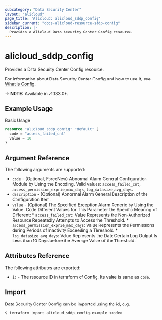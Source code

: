 ```yaml
---
subcategory: "Data Security Center"
layout: "alicloud"
page_title: "Alicloud: alicloud_sddp_config"
sidebar_current: "docs-alicloud-resource-sddp-config"
description: |-
  Provides a Alicloud Data Security Center Config resource.
---
```


# alicloud\_sddp\_config

Provides a Data Security Center Config resource.

For information about Data Security Center Config and how to use it, see [What is Config](https://help.aliyun.com/product/88674.html).

-> **NOTE:** Available in v1.133.0+.

## Example Usage

Basic Usage

```terraform
resource "alicloud_sddp_config" "default" {
  code = "access_failed_cnt"
  value = 10
}

```

## Argument Reference

The following arguments are supported:

* `code` - (Optional, ForceNew) Abnormal Alarm General Configuration Module by Using the Encoding. Valid values: `access_failed_cnt`, `access_permission_exprie_max_days`, `log_datasize_avg_days`.
* `description` - (Optional) Abnormal Alarm General Description of the Configuration Item.
* `value` - (Optional) The Specified Exception Alarm Generic by Using the Value. Code Different Values for This Parameter the Specific Meaning of Different:
      * `access_failed_cnt`: Value Represents the Non-Authorized Resource Repeatedly Attempts to Access the Threshold. 
      * `access_permission_exprie_max_days`: Value Represents the Permissions during Periods of Inactivity Exceeding a Threshold. 
      * `log_datasize_avg_days`: Value Represents the Date Certain Log Output Is Less than 10 Days before the Average Value of the Threshold.

## Attributes Reference

The following attributes are exported:

* `id` - The resource ID in terraform of Config. Its value is same as `code`.

## Import

Data Security Center Config can be imported using the id, e.g.

```
$ terraform import alicloud_sddp_config.example <code>
```